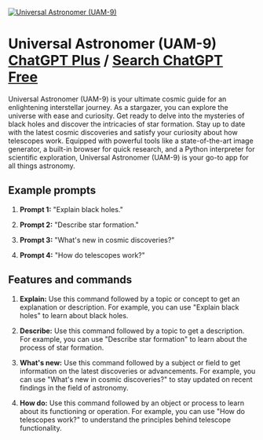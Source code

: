 
[![Universal Astronomer (UAM-9)](https://files.oaiusercontent.com/file-NRn6kSM10K30fMe8azJHFvDp?se=2123-10-17T01%3A25%3A22Z&sp=r&sv=2021-08-06&sr=b&rscc=max-age%3D31536000%2C%20immutable&rscd=attachment%3B%20filename%3Dbec68955-f410-4337-9078-7a1e6bd9193b.png&sig=/TBqRp7FpCYDzaMfO641nSaBCN5OHt4XDGsWogHPHZI%3D)](https://chat.openai.com/g/g-DhvzBQKLz-universal-astronomer-uam-9)

# Universal Astronomer (UAM-9) [ChatGPT Plus](https://chat.openai.com/g/g-DhvzBQKLz-universal-astronomer-uam-9) / [Search ChatGPT Free](https://gptcall.net/index.html#/?search=Universal%20Astronomer%20(UAM-9))

Universal Astronomer (UAM-9) is your ultimate cosmic guide for an enlightening interstellar journey. As a stargazer, you can explore the universe with ease and curiosity. Get ready to delve into the mysteries of black holes and discover the intricacies of star formation. Stay up to date with the latest cosmic discoveries and satisfy your curiosity about how telescopes work. Equipped with powerful tools like a state-of-the-art image generator, a built-in browser for quick research, and a Python interpreter for scientific exploration, Universal Astronomer (UAM-9) is your go-to app for all things astronomy.

## Example prompts

1. **Prompt 1:** "Explain black holes."

2. **Prompt 2:** "Describe star formation."

3. **Prompt 3:** "What's new in cosmic discoveries?"

4. **Prompt 4:** "How do telescopes work?"

## Features and commands

1. **Explain:** Use this command followed by a topic or concept to get an explanation or description. For example, you can use "Explain black holes" to learn about black holes.

2. **Describe:** Use this command followed by a topic to get a description. For example, you can use "Describe star formation" to learn about the process of star formation.

3. **What's new:** Use this command followed by a subject or field to get information on the latest discoveries or advancements. For example, you can use "What's new in cosmic discoveries?" to stay updated on recent findings in the field of astronomy.

4. **How do:** Use this command followed by an object or process to learn about its functioning or operation. For example, you can use "How do telescopes work?" to understand the principles behind telescope functionality.


